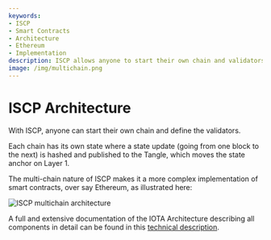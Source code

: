 ```yaml
---
keywords:
- ISCP
- Smart Contracts
- Architecture
- Ethereum
- Implementation
description: ISCP allows anyone to start their own chain and validators. Link to full technical description of the ISCP architecture  
image: /img/multichain.png
---
```

# ISCP Architecture

With ISCP, anyone can start their own chain and define the validators.

Each chain has its own state where a state update (going from one block to the next) is hashed and published to the Tangle, which moves the state anchor on Layer 1.

The multi-chain nature of ISCP makes it a more complex implementation of smart contracts, over say Ethereum, as illustrated here:

![ISCP multichain architecture](/img/multichain.png)

A full and extensive documentation of the IOTA Architecture describing all components in detail can be found in this
[technical description](https://github.com/iotaledger/wasp/raw/master/documentation/ISCP%20architecture%20description%20v3.pdf).
